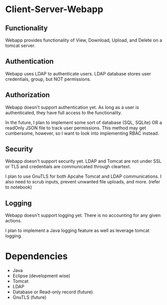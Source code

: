 # Client-Server-Webapp
## Functionality
  Webapp provides functionality of View, Download, Upload, and Delete on a tomcat server.  

## Authentication
  Webapp uses LDAP to authenticate users. LDAP database stores user credentials, group, but NOT permissions.
  
## Authorization
  Webapp doesn't support authentication yet. As long as a user is authenticated, they have full access to the functionality.
  
  In the future, I plan to implement some sort of database (SQL, SQLite) OR a readOnly JSON file to track user permissions. 
  This method may get cumbersome, however, so I want to look into implementing RBAC instead.

## Security
  Webapp doesn't support security yet. LDAP and Tomcat are not under SSL or TLS and credentials are communicated through cleartext.
  
  I plan to use GnuTLS for both Apcahe Tomcat and LDAP communications.
  I also need to scrub inputs, prevent unwanted file uploads, and more. (refer to notebook)
  
## Logging
  Webapp doesn't support logging yet. There is no accounting for any given actions.
  
  I plan to implement a Java logging feature as well as leverage tomcat logging.
  
# Dependencies
- Java
- Eclipse (development wise)
- Tomcat
- LDAP
- Database or Read-only record (future)
- GnuTLS (future)
